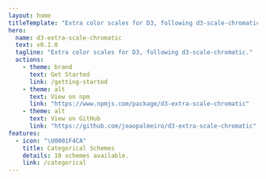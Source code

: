 ```yaml
---
layout: home
titleTemplate: "Extra color scales for D3, following d3-scale-chromatic."
hero:
  name: d3-extra-scale-chromatic
  text: v0.1.0
  tagline: "Extra color scales for D3, following d3-scale-chromatic."
  actions:
    - theme: brand
      text: Get Started
      link: /getting-started
    - theme: alt
      text: View on npm
      link: "https://www.npmjs.com/package/d3-extra-scale-chromatic"
    - theme: alt
      text: View on GitHub
      link: "https://github.com/joaopalmeiro/d3-extra-scale-chromatic"
features:
  - icon: "\U0001F4CA"
    title: Categorical Schemes
    details: 10 schemes available.
    link: /categorical
---
```

